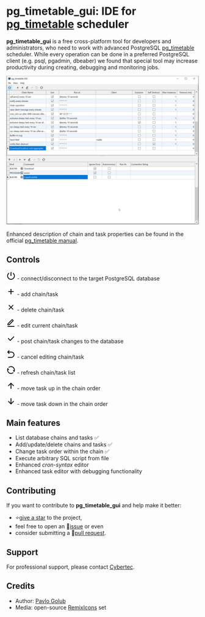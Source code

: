 # pg_timetable_gui: IDE for [pg_timetable](https://github.com/cybertec-postgresql/pg_timetable) scheduler

**pg_timetable_gui** is a free cross-platform tool for developers and administrators, who need to work with advanced PostgreSQL [pg_timetable](https://github.com/cybertec-postgresql/pg_timetable) scheduler. While every operation can be done in a preferred PostgreSQL client (e.g. psql, pgadmin, dbeaber) we found that special tool may increase productivity during creating, debugging and monitoring jobs.

![pg_timetable_gui main window](res/pg_timetable_gui.png)

Enhanced description of chain and task properties can be found in the official [pg_timetable manual](https://pg-timetable.readthedocs.io/en/master/).

## Controls
![connect/disconnect](res/shut-down-24px.png) - connect/disconnect to the target PostgreSQL database

![add](res/nav-add-24px.png) - add chain/task

![delete](res/nav-delete-24px.png) - delete chain/task

![edit](res/nav-edit-24px.png) - edit current chain/task

![post](res/nav-post-24px.png) - post chain/task changes to the database

![cancel](res/nav-cancel-24px.png) - cancel editing chain/task

![refresh](res/nav-refresh-24px.png) - refresh chain/task list

![up](res/nav-up-24px.png) - move task up in the chain order

![down](res/nav-down-24px.png) - move task down in the chain order

## Main features
- List database chains and tasks ✅
- Add/update/delete chains and tasks ✅
- Change task order within the chain ✅
- Execute arbitrary SQL script from file
- Enhanced *cron-syntax* editor
- Enhanced task editor with debugging functionality

## Contributing

If you want to contribute to **pg_timetable_gui** and help make it better:
- ⭐[give a star][star] to the project,
- feel free to open an 🤚[issue][issue] or even
- consider submitting a 📜[pull request][PR].

[issue]: https://github.com/cybertec-postgresql/pg_timetable_gui/issues
[PR]: https://github.com/cybertec-postgresql/pg_timetable_gui/pulls
[star]: https://github.com/cybertec-postgresql/pg_timetable_gui/stargazers

## Support

For professional support, please contact [Cybertec](https://www.cybertec-postgresql.com/).

## Credits
- Author: [Pavlo Golub](https://github.com/pashagolub)
- Media: open-source [RemixIcons](https://remixicon.com/) set
